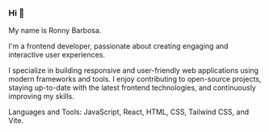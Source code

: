 ### Hi 👋

My name is Ronny Barbosa.

I'm a frontend developer, passionate about creating engaging and interactive user experiences.

I specialize in building responsive and user-friendly web applications using modern frameworks and tools. I enjoy contributing to open-source projects, staying up-to-date with the latest frontend technologies, and continuously improving my skills.

Languages and Tools: JavaScript, React, HTML, CSS, Tailwind CSS, and Vite.
